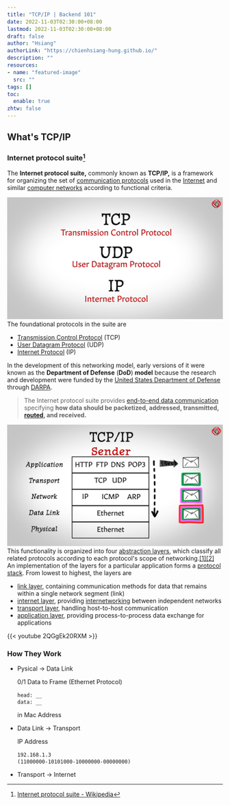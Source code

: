 ```yaml
---
title: "TCP/IP | Backend 101"
date: 2022-11-03T02:30:00+08:00
lastmod: 2022-11-03T02:30:00+08:00
draft: false
author: "Hsiang"
authorLink: "https://chienhsiang-hung.github.io/"
description: ""
resources:
- name: "featured-image"
  src: ""
tags: []
toc:
  enable: true
zhtw: false
---
```

## What's TCP/IP
### Internet protocol suite[^Internet_protocol_suite]
The  **Internet protocol suite,**  commonly known as  **TCP/IP,**  is a framework for organizing the set of  [communication protocols](https://en.wikipedia.org/wiki/Communication_protocol "Communication protocol")  used in the  [Internet](https://en.wikipedia.org/wiki/Internet "Internet")  and similar  [computer networks](https://en.wikipedia.org/wiki/Computer_network "Computer network")  according to functional criteria. 

![foundational-protocols](foundational-protocols.png "foundational-protocols")
The foundational protocols in the suite are
- [Transmission Control Protocol](https://en.wikipedia.org/wiki/Transmission_Control_Protocol "Transmission Control Protocol")  (TCP)
- [User Datagram Protocol](https://en.wikipedia.org/wiki/User_Datagram_Protocol "User Datagram Protocol")  (UDP)
- [Internet Protocol](https://en.wikipedia.org/wiki/Internet_Protocol "Internet Protocol")  (IP)

In the development of this networking model, early versions of it were known as the  **Department of Defense**  (**DoD**)  **model**  because the research and development were funded by the  [United States Department of Defense](https://en.wikipedia.org/wiki/United_States_Department_of_Defense "United States Department of Defense")  through  [DARPA](https://en.wikipedia.org/wiki/DARPA "DARPA").

> The Internet protocol suite provides  [end-to-end data communication](https://en.wikipedia.org/wiki/End-to-end_principle "End-to-end principle")  specifying **how data should be packetized, addressed, transmitted,  [routed](https://en.wikipedia.org/wiki/Routing "Routing"), and received.**

![tcp-ip-model](tcp-ip-model.png "tcp-ip-model")
This functionality is organized into four [abstraction layers](https://en.wikipedia.org/wiki/Abstraction_layer "Abstraction layer"), which classify all related protocols according to each protocol's scope of networking.[[1]](https://en.wikipedia.org/wiki/Internet_protocol_suite#cite_note-rfc1122-1)[[2]](https://en.wikipedia.org/wiki/Internet_protocol_suite#cite_note-R9Fra-2)  An implementation of the layers for a particular application forms a  [protocol stack](https://en.wikipedia.org/wiki/Protocol_stack "Protocol stack"). From lowest to highest, the layers are
- [link layer](https://en.wikipedia.org/wiki/Link_layer "Link layer"), containing communication methods for data that remains within a single network segment (link)
- [internet layer](https://en.wikipedia.org/wiki/Internet_layer "Internet layer"), providing  [internetworking](https://en.wikipedia.org/wiki/Internetworking "Internetworking")  between independent networks
- [transport layer](https://en.wikipedia.org/wiki/Transport_layer "Transport layer"), handling host-to-host communication
- [application layer](https://en.wikipedia.org/wiki/Application_layer "Application layer"), providing process-to-process data exchange for applications

{{< youtube 2QGgEk20RXM >}}
### How They Work
- Pysical -> Data Link

  0/1 Data to Frame (Ethernet Protocol)

      head: __
      data: __
  
  in Mac Address
- Data Link -> Transport

  IP Address

      192.168.1.3
      (11000000-10101000-10000000-00000000)
  
- Transport -> Internet
  

  
  
  


[^Internet_protocol_suite]: [Internet protocol suite - Wikipedia](https://en.wikipedia.org/wiki/Internet_protocol_suite)